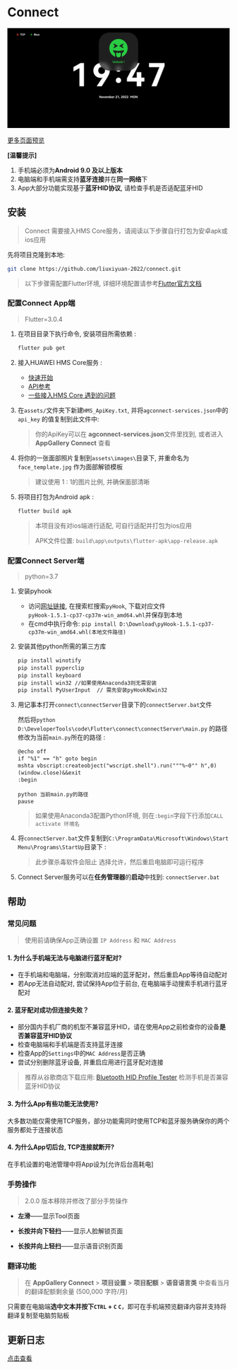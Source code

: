 # Connect

![Screenshot_20221121_194755](docs/images/Screenshot_20221121_194755.jpg)

[更多页面预览](https://raw.githubusercontent.com/liuxiyuan-2022/connect/main/docs/images/IMG_20221122_142515.jpg)

**[温馨提示]**

1. 手机端必须为**Android 9.0 及以上版本**
2. 电脑端和手机端需支持**蓝牙连接**并在**同一网络**下
3. App大部分功能实现基于**蓝牙HID协议**, 请检查手机是否适配蓝牙HID



## 安装

> Connect 需要接入HMS Core服务，请阅读以下步骤自行打包为安卓apk或ios应用

先将项目克隆到本地: 

```bash
git clone https://github.com/liuxiyuan-2022/connect.git
```

> 以下步骤需配置Flutter环境, 详细环境配置请参考[Flutter官方文档](https://docs.flutter.dev/get-started/install)



### 配置Connect App端

> Flutter=3.0.4

1. 在项目目录下执行命令, 安装项目所需依赖 :

   ```bash
   flutter pub get
   ```

2. 接入HUAWEI HMS Core服务 :

   - [快速开始](https://developer.huawei.com/consumer/en/doc/development/HMS-Plugin-Guides/prepare-dev-env-0000001052511642)
   - [API参考](https://developer.huawei.com/consumer/en/doc/development/HMS-Plugin-References/overview-0000001052975193?ha_source=hms1)
   - [一些接入HMS Core 遇到的问题](https://github.com/liuxiyuan-2022/connect/blob/main/Flutter%203.0%20%E9%9B%86%E6%88%90%20HMS%20ML%20%E5%9D%91%E7%82%B9.md)


3. 在`assets/`文件夹下新建`HMS_ApiKey.txt`, 并将`agconnect-services.json`中的`api_key` 的值复制到此文件中:

   > 你的ApiKey可以在 **agconnect-services.json**文件里找到, 或者进入 **AppGallery Connect** 查看

4. 将你的一张面部照片复制到`assets\images\`目录下, 并重命名为`face_template.jpg` 作为面部解锁模板

   > 建议使用 1 : 1的图片比例, 并确保面部清晰

5. 将项目打包为Android apk :

   ```bash
   flutter build apk
   ```

   > 本项目没有对ios端进行适配, 可自行适配并打包为ios应用
   >
   > APK文件位置: `build\app\outputs\flutter-apk\app-release.apk`

### 配置Connect Server端

> python=3.7

1. 安装pyhook

   - 访问[网址链接](https://www.lfd.uci.edu/~gohlke/pythonlibs/), 在搜索栏搜索`pyHook`, 下载对应文件`pyHook‑1.5.1‑cp37‑cp37m‑win_amd64.whl`并保存到本地
   - 在cmd中执行命令: `pip install D:\Download\pyHook-1.5.1-cp37-cp37m-win_amd64.whl(本地文件路径)`

2. 安装其他python所需的第三方库

   ```bash
   pip install winotify
   pip install pyperclip
   pip install keyboard
   pip install win32 //如果使用Anaconda3则无需安装
   pip install PyUserInput	// 需先安装pyHook和win32
   ```

3. 用记事本打开`connect\connectServer`目录下的`connectServer.bat`文件

   然后将`python D:\DeveloperTools\code\Flutter\connect\connectServer\main.py` 的路径修改为当前`main.py`所在的路径 : 

	```
	@echo off
	if "%1" == "h" goto begin
	mshta vbscript:createobject("wscript.shell").run("""%~0"" h",0)	 (window.close)&&exit
	:begin

	python 当前main.py的路径
	pause
	```

	> 如果使用Anaconda3配置Python环境, 则在`:begin`字段下行添加`CALL activate 环境名`

4. 将`connectServer.bat`文件复制到`C:\ProgramData\Microsoft\Windows\Start Menu\Programs\StartUp`目录下 : 

	> 此步骤杀毒软件会阻止 选择允许，然后重启电脑即可运行程序

5. Connect Server服务可以在**任务管理器**的**启动**中找到: `connectServer.bat`



## 帮助

### 常见问题

> 使用前请确保App正确设置 `IP Address` 和 `MAC Address`

#### 1. 为什么手机端无法与电脑进行蓝牙配对?

- 在手机端和电脑端，分别取消对应端的蓝牙配对，然后重启App等待自动配对
- 若App无法自动配对, 尝试保持App位于前台, 在电脑端手动搜索手机进行蓝牙配对

#### 2. 蓝牙配对成功但连接失败？

- 部分国内手机厂商的机型不兼容蓝牙HID，请在使用App之前检查你的设备**是否兼容蓝牙HID协议**
- 检查电脑端和手机端是否支持蓝牙连接
- 检查App的`Settings`中的`MAC Address`是否正确
- 尝试分别删除蓝牙设备, 并重启应用进行蓝牙配对连接

> 推荐从谷歌商店下载应用: [Bluetooth HID Profile Tester](https://play.google.com/store/apps/details?id=com.rdapps.bluetoothhidtester) 检测手机是否兼容蓝牙HID协议

#### 3. 为什么App有些功能无法使用?

大多数功能仅需使用TCP服务，部分功能需同时使用TCP和蓝牙服务确保你的两个服务都处于连接状态

#### 4. 为什么App切后台, TCP连接就断开?

在手机设置的电池管理中将App设为[允许后台高耗电]

### 手势操作

> 2.0.0 版本移除并修改了部分手势操作

- **左滑**——显示Tool页面

- **长按并向下轻扫**——显示人脸解锁页面

- **长按并向上轻扫**——显示语音识别页面

### 翻译功能

> 在 **AppGallery Connect** > **项目设置** > **项目配额** > **语音语言类** 中查看当月的翻译配额剩余量 (500,000 字符/月)

只需要在电脑端**选中文本并按下`CTRL` + `C` `C`**，即可在手机端预览翻译内容并支持将翻译复制至电脑剪贴板



## 更新日志

[点击查看](./CHANGELOG.md)


